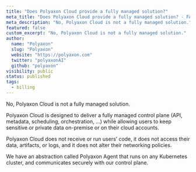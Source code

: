 ```yaml
---
title: "Does Polyaxon Cloud provide a fully managed solution?"
meta_title: "Does Polyaxon Cloud provide a fully managed solution? - FAQ"
meta_description: "No, Polyaxon Cloud is not a fully managed solution."
featured: false
custom_excerpt: "No, Polyaxon Cloud is not a fully managed solution."
author:
  name: "Polyaxon"
  slug: "Polyaxon"
  website: "https://polyaxon.com"
  twitter: "polyaxonAI"
  github: "polyaxon"
visibility: public
status: published
tags:
  - billing
---
```


No, Polyaxon Cloud is not a fully managed solution.

Polyaxon Cloud is designed to deliver a fully managed control plane (API, metadata, scheduling, orchestration, ...) while allowing users to keep sensitive or private data on-premise or on their cloud accounts.

Polyaxon Cloud does not receive or run users’ code, it does not access their data, artifacts, or logs, and it does not alter their networking policies.

We have an abstraction called Polyaxon Agent that runs on any Kubernetes cluster, and communicates securely with our control plane.
